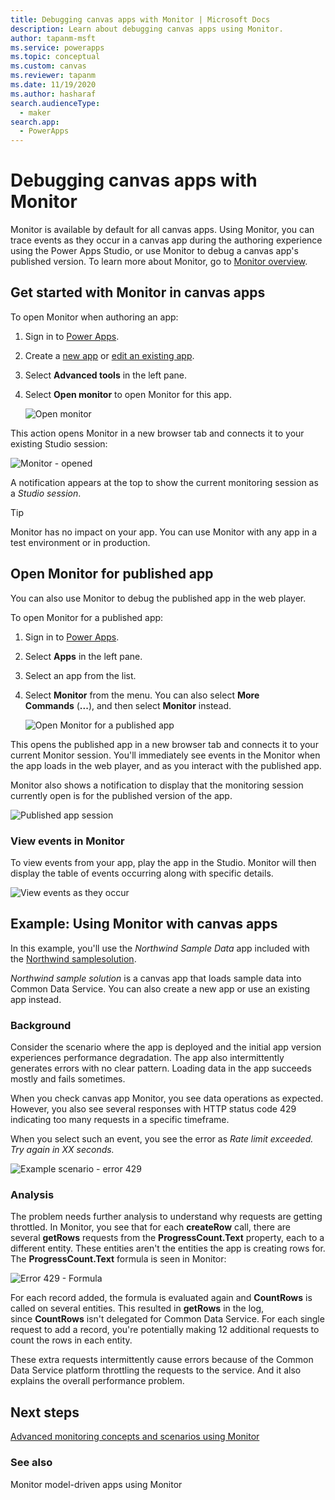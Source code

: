```yaml
---
title: Debugging canvas apps with Monitor | Microsoft Docs
description: Learn about debugging canvas apps using Monitor.
author: tapanm-msft
ms.service: powerapps
ms.topic: conceptual
ms.custom: canvas
ms.reviewer: tapanm
ms.date: 11/19/2020
ms.author: hasharaf
search.audienceType: 
  - maker
search.app: 
  - PowerApps
---
```


# Debugging canvas apps with Monitor

Monitor is available by default for all canvas apps. Using Monitor, you can trace events as they occur in a canvas app during the authoring experience using the Power Apps Studio, or use Monitor to debug a canvas app's published version. To learn more about Monitor, go to [Monitor overview](monitor-overview.md).

## Get started with Monitor in canvas apps

To open Monitor when authoring an app:

1. Sign in to [Power Apps](https://make.powerapps.com/).

1. Create a [new app](https://docs.microsoft.com/powerapps/maker/canvas-apps/get-started-test-drive) or [edit an existing app](https://docs.microsoft.com/powerapps/maker/canvas-apps/edit-app).

1. Select **Advanced tools** in the left pane.

1. Select **Open monitor** to open Monitor for this app.

    ![Open monitor](media/monitor/open-monitor.png "Open monitor")

This action opens Monitor in a new browser tab and connects it to your existing Studio session:

![Monitor - opened](media/monitor/monitor-opened.png "Monitor - opened")

A notification appears at the top to show the current monitoring session as a *Studio session*.

> [!TIP]
> Monitor has no impact on your app. You can use Monitor with any app in
a test environment or in production.

## Open Monitor for published app

You can also use Monitor to debug the published app in the web player.

To open Monitor for a published app:

1. Sign in to [Power Apps](https://make.powerapps.com/).

1. Select **Apps** in the left pane.

1. Select an app from the list.

1. Select **Monitor** from the menu. You can also select **More
    Commands** (**...**), and then select **Monitor** instead.

    ![Open Monitor for a published app](media/monitor/open-published-app-monitor.png "Open Monitor for a published app")

This opens the published app in a new browser tab and connects it to your current Monitor session. You'll immediately see events in the Monitor when the app loads in the web player, and as you interact with the published app.

Monitor also shows a notification to display that the monitoring session currently open is for the published version of the app.

![Published app session](media/monitor/published-app-session.png "Published app session")

### View events in Monitor

To view events from your app, play the app in the Studio. Monitor will then
display the table of events occurring along with specific details.

![View events as they occur](media/monitor/monitor-events-occurring.png "View events as they occur")

## Example: Using Monitor with canvas apps

In this example, you'll use the *Northwind Sample Data* app included with
the [Northwind samplesolution](https://docs.microsoft.com/en-us/powerapps/maker/canvas-apps/northwind-install).

*Northwind sample solution* is a canvas app that loads sample data into Common
Data Service. You can also create a new app or use an existing app instead.

### Background

Consider the scenario where the app is deployed and the initial app version
experiences performance degradation. The app also intermittently generates
errors with no clear pattern. Loading data in the app succeeds mostly and fails sometimes.

When you check canvas app Monitor, you see data operations as expected. However, you also see several responses with HTTP status code 429 indicating too many requests in a specific timeframe.

When you select such an event, you see the error as *Rate limit exceeded. Try
again in XX seconds.*

![Example scenario - error 429](media/monitor/error-429.png "Example scenario - error 429")

### **Analysis**

The problem needs further analysis to understand why requests are getting
throttled. In Monitor, you see that for each **createRow** call, there are
several **getRows** requests from the **ProgressCount.Text** property, each to a different entity. These entities aren't the entities the app is creating rows for. The **ProgressCount.Text** formula is seen in Monitor:

![Error 429 - Formula](media/monitor/error-429-formula.png "Error 429 - Formula")

For each record added, the formula is evaluated again and **CountRows** is
called on several entities. This resulted in **getRows** in the log,
since **CountRows** isn't delegated for Common Data Service. For each single
request to add a record, you're potentially making 12 additional requests to
count the rows in each entity.

These extra requests intermittently cause errors because of the Common Data
Service platform throttling the requests to the service. And it also explains
the overall performance problem.

## Next steps

[Advanced monitoring concepts and scenarios using Monitor](monitor-advanced.md)

### See also

Monitor model-driven apps using Monitor